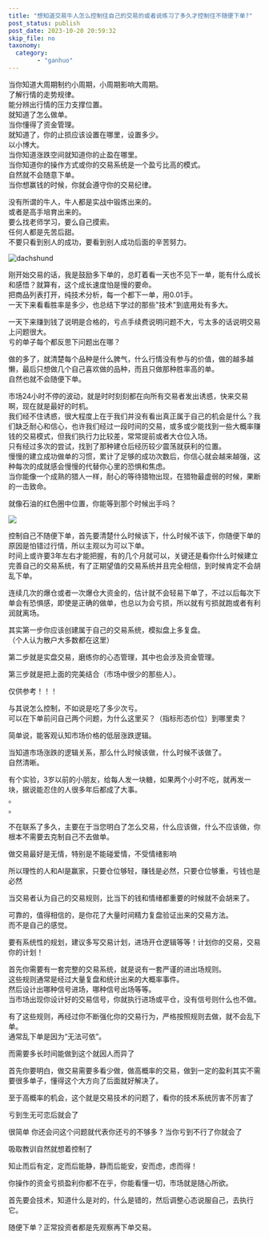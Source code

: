 ```yaml
---
title: "想知道交易牛人怎么控制住自己的交易的或者说练习了多久才控制住不随便下单?"
post_status: publish
post_date: 2023-10-20 20:59:32
skip_file: no
taxonomy:
  category:
        - "ganhuo"
---
```


当你知道大周期制约小周期，小周期影响大周期。  
了解行情的走势规律。  
能分辨出行情的压力支撑位置。  
就知道了怎么做单。  
当你懂得了资金管理。  
就知道了，你的止损应该设置在哪里，设置多少。  
以小博大。  
当你知道涨跌空间就知道你的止盈在哪里。  
当你知道你的操作方式或你的交易系统是一个盈亏比高的模式。  
自然就不会随意下单。  
当你想赢钱的时候，你就会遵守你的交易纪律。

没有所谓的牛人，牛人都是实战中锻炼出来的。  
或者是高手培育出来的。  
要么找老师学习，要么自己摸索。  
任何人都是先苦后甜。  
不要只看到别人的成功，要看到别人成功后面的辛苦努力。

![dachshund](https://cdn.fendou.la/funstoutiao/2020/11/143108958.jpg)

刚开始交易的话，我是鼓励多下单的，总盯着看一天也不见下一单，能有什么成长和感悟？就算有，这个成长速度怕是慢的要命。  
把商品列表打开，纯技术分析，每一个都下一单，用0.01手。  
一天下来看看胜率是多少，也总结下学过的那些"技术"到底用处有多大。

一天下来赚到钱了说明是合格的，亏点手续费说明问题不大，亏太多的话说明交易上问题很大。  
亏的单子每个都反思下问题出在哪？

做的多了，就清楚每个品种是什么脾气，什么行情没有参与的价值，做的越多越懒，最后只想做几个自己喜欢做的品种，而且只做那种胜率高的单。  
自然也就不会随便下单。

市场24小时不停的波动，就是时时刻刻都在向所有交易者发出诱惑，快来交易啊，现在就是最好的时机。  
我们经不住诱惑，很大程度上在于我们并没有看出真正属于自己的机会是什么？我们缺乏耐心和信心，也许我们经过一段时间的交易，或多或少能找到一些大概率赚钱的交易模式，但我们执行力比较差，常常提前或者大仓位入场。  
只有经过多次的尝试，找到了那种建仓后经历较少震荡就获利的位置。  
慢慢的建立成功做单的习惯，累计了足够的成功次数后，你信心就会越来越强，这种每次的成就感会慢慢的代替你心里的恐惧和焦虑。  
当你能像一个成熟的猎人一样，耐心的等待猎物出现，在猎物最虚弱的时候，果断的一击致命。

就像石油的红色圈中位置，你能等到那个时候出手吗？

![](https://cdn.fendou.la/funstoutiao/2020/11/062350020.jpg)

控制自己不随便下单，首先要清楚什么时候该下，什么时候不该下，你随便下单的原因是怕错过行情，所以主观以为可以下单。  
时间上或许要3年左右才能把握，有的几个月就可以，关键还是看你什么时候建立完善自己的交易系统，有了正期望值的交易系统并且完全相信，到时候肯定不会胡乱下单。

连续几次的爆仓或者一次爆仓大资金的，估计就不会轻易下单了，不过以后每次下单会有恐惧感，即使是正确的做单，也总以为会亏损，所以就有亏损就跑或者有利润就离场。

其实第一步你应该创建属于自己的交易系统，模拟盘上多复盘。  
（个人认为散户大多数都在这里）

第二步就是实盘交易，磨练你的心态管理，其中也会涉及资金管理。

第三步就是把上面的完美结合（市场中很少的那些人）。

仅供参考！！！

与其说怎么控制，不如说是吃了多少次亏。  
可以在下单前问自己两个问题，为什么这里买？（指标形态价位）到哪里卖？

简单说，能客观认知市场价格的低层涨跌逻辑。

当知道市场涨跌的逻辑关系，那么什么时候该做，什么时候不该做了。  
自然清晰。

有个实验，3岁以前的小朋友，给每人发一块糖，如果两个小时不吃，就再发一块，据说能忍住的人很多年后都成了大事。  
。  
。

不在联系了多久，主要在于当您明白了怎么交易，什么应该做，什么不应该做，你根本不需要去克制自己不去做单。

做交易最好是无情，特别是不能碰爱情，不受情绪影响

所以理性的人和AI是赢家，只要仓位够轻，赚钱是必然，只要仓位够重，亏钱也是必然

当交易者认为自己的交易规则，比当下的钱和情绪都重要的时候就不会胡来了。

可靠的，值得相信的，是你花了大量时间精力复盘验证出来的交易方法。  
而不是自己的感觉。

要有系统性的规划，建议多写交易计划，进场开仓逻辑等等！计划你的交易，交易你的计划！

首先你需要有一套完整的交易系统，就是说有一套严谨的进出场规则。  
这些规则通常是经过大量复盘和统计出来的大概率事件。  
然后设计出哪种信号进场，哪种信号出场等等。  
当市场出现你设计好的交易信号，你就执行进场或平仓，没有信号则什么也不做。

有了这些规则，再经过你不断强化你的交易行为，严格按照规则去做，就不会乱下单。  
通常乱下单是因为“无法可依”。

而需要多长时间能做到这个就因人而异了

首先你要明白，做交易需要多看少做，做高概率的交易，做到一定的盈利其实不需要很多单子，懂得这个大方向了后面就好解决了。

至于高概率的机会，这个就是交易技术的问题了，看你的技术系统厉害不厉害了

亏到生无可恋后就会了

很简单 你还会问这个问题就代表你还亏的不够多 ? 当你亏到不行了你就会了

吸取教训自然就想着控制了

知止而后有定，定而后能静，静而后能安，安而虑，虑而得！

你操作的资金亏损盈利你都不在乎，你能看懂一切，市场就是随心所欲。

首先要会技术，知道什么是对的，什么是错的，然后调整心态说服自己，去执行它。

随便下单？正常投资者都是先观察再下单交易。
